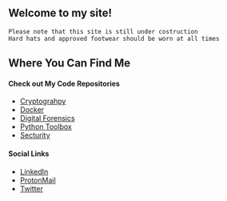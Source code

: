 ## Welcome to my site!

```
Please note that this site is still under costruction
Hard hats and approved footwear should be worn at all times
```
## Where You Can Find Me

#### Check out My Code Repositories

- [Cryptograhpy](https://github.com/TheUhrMacher/cryptography)
- [Docker](https://github.com/TheUhrMacher/docker)
- [Digital Forensics](https://github.com/TheUhrMacher/forensics)
- [Python Toolbox](https://github.com/TheUhrMacher/python_toolbox)
- [Secturity](https://github.com/TheUhrMacher/security)

#### Social Links

- [LinkedIn](https://ca.linkedin.com/in/austin-jansz)
- [ProtonMail](mailto:austinjansz@protonmail.com)
- [Twitter](https://twitter.com/mr_jansz)